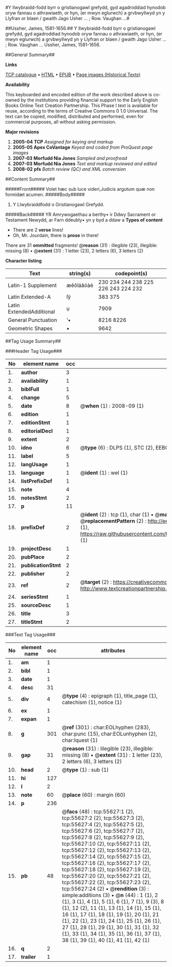 #Y llwybraidd-fodd byrr o gristianogawl grefydd, gyd agadroddiad hynodob oryw fannau o athrawiaeth, or hyn, (er mwyn eglurwch) a grvbwyllwyd yn y Llyfran or blaen / gwaith Jago Usher ... ; Row. Vaughan ...#

##Ussher, James, 1581-1656.##
Y llwybraidd-fodd byrr o gristianogawl grefydd, gyd agadroddiad hynodob oryw fannau o athrawiaeth, or hyn, (er mwyn eglurwch) a grvbwyllwyd yn y Llyfran or blaen / gwaith Jago Usher ... ; Row. Vaughan ...
Ussher, James, 1581-1656.

##General Summary##

**Links**

[TCP catalogue](http://www.ota.ox.ac.uk/tcp/)  • 
[HTML](http://tei.it.ox.ac.uk/tcp/Texts-HTML/free/A64/A64662.html)  • 
[EPUB](http://tei.it.ox.ac.uk/tcp/Texts-EPUB/free/A64/A64662.epub) • 
[Page images (Historical Texts)](https://data.historicaltexts.jisc.ac.uk/view?pubId=eebo-12180402e&pageId=eebo-12180402e-55627-1)

**Availability**

This keyboarded and encoded edition of the
	       work described above is co-owned by the institutions
	       providing financial support to the Early English Books
	       Online Text Creation Partnership. This Phase I text is
	       available for reuse, according to the terms of Creative
	       Commons 0 1.0 Universal. The text can be copied,
	       modified, distributed and performed, even for
	       commercial purposes, all without asking permission.

**Major revisions**

1. __2005-04__ __TCP__ *Assigned for keying and markup*
1. __2005-05__ __Apex CoVantage__ *Keyed and coded from ProQuest page images*
1. __2007-03__ __Morfudd Nia Jones__ *Sampled and proofread*
1. __2007-03__ __Morfudd Nia Jones__ *Text and markup reviewed and edited*
1. __2008-02__ __pfs__ *Batch review (QC) and XML conversion*

##Content Summary##

#####Front#####
Volet hæc sub luce videri,Judicis argutum quæ non formidæt acumen.
#####Body#####

1. Y Llwybraiddfodd o Gristianogawl Grefydd.

#####Back#####
YR Amrywogaethau a berthy• ir Ddwy Sacrament or Testament Newydd, ar Farn ddeubly• yn y byd a ddaw a
**Types of content**

  * There are 2 **verse** lines!
  * Oh, Mr. Jourdain, there is **prose** in there!

There are 31 **ommitted** fragments! 
 @__reason__ (31) : illegible (23), illegible: missing (8)  •  @__extent__ (31) : 1 letter (23), 2 letters (6), 3 letters (2)

**Character listing**


|Text|string(s)|codepoint(s)|
|---|---|---|
|Latin-1 Supplement|æêôîáâóàè|230 234 244 238 225 226 243 224 232|
|Latin Extended-A|ſŷ|383 375|
|Latin ExtendedAdditional|ụ|7909|
|General Punctuation|‘•|8216 8226|
|Geometric Shapes|▪|9642|

##Tag Usage Summary##

###Header Tag Usage###

|No|element name|occ|attributes|
|---|---|---|---|
|1.|__author__|3||
|2.|__availability__|1||
|3.|__biblFull__|1||
|4.|__change__|5||
|5.|__date__|8| @__when__ (1) : 2008-09 (1)|
|6.|__edition__|1||
|7.|__editionStmt__|1||
|8.|__editorialDecl__|1||
|9.|__extent__|2||
|10.|__idno__|6| @__type__ (6) : DLPS (1), STC (2), EEBO-CITATION (1), OCLC (1), VID (1)|
|11.|__label__|5||
|12.|__langUsage__|1||
|13.|__language__|1| @__ident__ (1) : wel (1)|
|14.|__listPrefixDef__|1||
|15.|__note__|4||
|16.|__notesStmt__|2||
|17.|__p__|11||
|18.|__prefixDef__|2| @__ident__ (2) : tcp (1), char (1)  •  @__matchPattern__ (2) : ([0-9\-]+):([0-9IVX]+) (1), (.+) (1)  •  @__replacementPattern__ (2) : http://eebo.chadwyck.com/downloadtiff?vid=$1&page=$2 (1), https://raw.githubusercontent.com/textcreationpartnership/Texts/master/tcpchars.xml#$1 (1)|
|19.|__projectDesc__|1||
|20.|__pubPlace__|2||
|21.|__publicationStmt__|2||
|22.|__publisher__|2||
|23.|__ref__|2| @__target__ (2) : https://creativecommons.org/publicdomain/zero/1.0/ (1), http://www.textcreationpartnership.org/docs/. (1)|
|24.|__seriesStmt__|1||
|25.|__sourceDesc__|1||
|26.|__title__|3||
|27.|__titleStmt__|2||


###Text Tag Usage###

|No|element name|occ|attributes|
|---|---|---|---|
|1.|__am__|1||
|2.|__bibl__|1||
|3.|__date__|1||
|4.|__desc__|31||
|5.|__div__|4| @__type__ (4) : epigraph (1), title_page (1), catechism (1), notice (1)|
|6.|__ex__|1||
|7.|__expan__|1||
|8.|__g__|301| @__ref__ (301) : char:EOLhyphen (283), char:punc (15), char:EOLunhyphen (2), char:lquest (1)|
|9.|__gap__|31| @__reason__ (31) : illegible (23), illegible: missing (8)  •  @__extent__ (31) : 1 letter (23), 2 letters (6), 3 letters (2)|
|10.|__head__|2| @__type__ (1) : sub (1)|
|11.|__hi__|127||
|12.|__l__|2||
|13.|__note__|60| @__place__ (60) : margin (60)|
|14.|__p__|236||
|15.|__pb__|48| @__facs__ (48) : tcp:55627:1 (2), tcp:55627:2 (2), tcp:55627:3 (2), tcp:55627:4 (2), tcp:55627:5 (2), tcp:55627:6 (2), tcp:55627:7 (2), tcp:55627:8 (2), tcp:55627:9 (2), tcp:55627:10 (2), tcp:55627:11 (2), tcp:55627:12 (2), tcp:55627:13 (2), tcp:55627:14 (2), tcp:55627:15 (2), tcp:55627:16 (2), tcp:55627:17 (2), tcp:55627:18 (2), tcp:55627:19 (2), tcp:55627:20 (2), tcp:55627:21 (2), tcp:55627:22 (2), tcp:55627:23 (2), tcp:55627:24 (2)  •  @__rendition__ (3) : simple:additions (3)  •  @__n__ (44) : 1 (1), 2 (1), 3 (1), 4 (1), 5 (1), 6 (1), 7 (1), 9 (3), 8 (1), 12 (2), 11 (1), 13 (1), 14 (1), 15 (1), 16 (1), 17 (1), 18 (1), 19 (1), 20 (1), 21 (1), 22 (1), 23 (1), 24 (1), 25 (1), 26 (1), 27 (1), 28 (1), 29 (1), 30 (1), 31 (1), 32 (1), 33 (1), 34 (1), 35 (1), 36 (1), 37 (1), 38 (1), 39 (1), 40 (1), 41 (1), 42 (1)|
|16.|__q__|2||
|17.|__trailer__|1||
